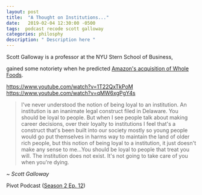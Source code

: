 ```yaml
---
layout: post
title:  "A Thought on Institutions..."
date:   2019-02-04 12:30:00 -0500
tags:  podcast recode scott galloway
categories: philosphy
description: " Description here "
---
```


Scott Galloway is a professor at the NYU Stern School of Business,

gained some notoriety when he predicted [Amazon's acquisition of Whole Foods](https://www.l2inc.com/daily-insights/scott-galloway-predicts-amazon-will-buy-whole-foods).


https://www.youtube.com/watch?v=1T22QxTkPoM
https://www.youtube.com/watch?v=qMW6xgPgY4s

> I've never understood the notion of being loyal to an institution. An institution is an inanimate legal construct filed in Delaware. You should be loyal to people. But when I see people talk about making career decisions, over their loyalty to institutions I feel that's a construct that's been built into our society mostly so young people would go put themselves in harms way to maintain the land of older rich people, but this notion of being loyal to a institution, it just doesn't make any sense to me...You should be loyal to people that treat you will. The institution does not exist. It's not going to take care of you when you're dying. 

_~ Scott Galloway_  

Pivot Podcast ([Season 2 Ep. 12](https://open.spotify.com/episode/0T7Y4G9i6R7YdoF14us4bM))